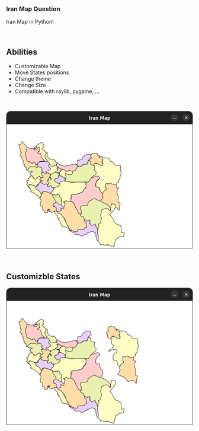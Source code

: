 ### Iran Map Question

Iran Map in Python!

<br />

## Abilities
* Customizable Map
* Move States positions
* Change theme
* Change Size
* Compatible with raylib, pygame, ...

<br />

![main screen](screenshots/Screenshot%20from%202023-03-14%2008-25-45.png?raw=true "main screen")

<br />

## Customizble States

![Customizable states](screenshots/Screenshot%20from%202023-03-14%2008-27-12.png?raw=true "Customizable states")
